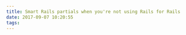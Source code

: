 ```yaml
---
title: Smart Rails partials when you're not using Rails for Rails
date: 2017-09-07 10:20:55
tags:
---
```

